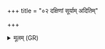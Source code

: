 +++
title = "०२ दक्षिणां सूर्याम् अदितिम्"

+++
<details><summary>मूलम् (GR)</summary>

दक्षिणां सूर्याम् अदितिं वदन्ति  
वशां वाचं कल्पयन्तः समानीम् ।  
सप्त ऋषयो नि दधुर् वाचम् एतां  
सरस्वती मृडया कल्पयन्तः ॥
</details>